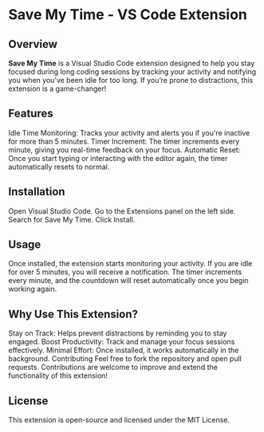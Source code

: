# Save My Time - VS Code Extension
## Overview
**Save My Time** is a Visual Studio Code extension designed to help you stay focused during long coding sessions by tracking your activity and notifying you when you’ve been idle for too long. If you’re prone to distractions, this extension is a game-changer!

## Features
Idle Time Monitoring: Tracks your activity and alerts you if you're inactive for more than 5 minutes.
Timer Increment: The timer increments every minute, giving you real-time feedback on your focus.
Automatic Reset: Once you start typing or interacting with the editor again, the timer automatically resets to normal.

## Installation
Open Visual Studio Code.
Go to the Extensions panel on the left side.
Search for Save My Time.
Click Install.

## Usage
Once installed, the extension starts monitoring your activity. If you are idle for over 5 minutes, you will receive a notification. The timer increments every minute, and the countdown will reset automatically once you begin working again.

## Why Use This Extension?
Stay on Track: Helps prevent distractions by reminding you to stay engaged.
Boost Productivity: Track and manage your focus sessions effectively.
Minimal Effort: Once installed, it works automatically in the background.
Contributing
Feel free to fork the repository and open pull requests. Contributions are welcome to improve and extend the functionality of this extension!

## License
This extension is open-source and licensed under the MIT License.
